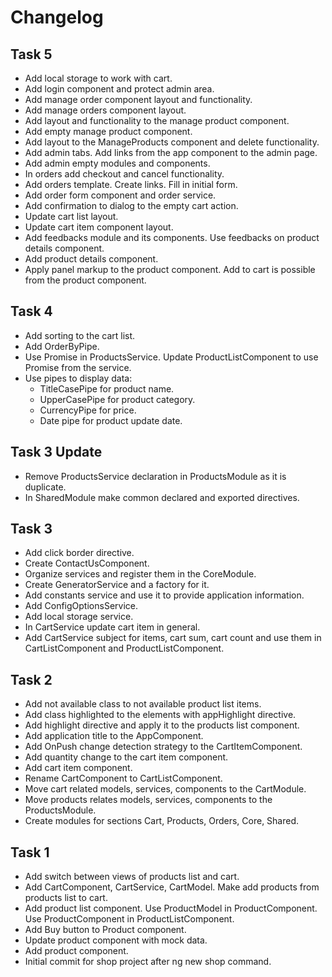# Changelog

## Task 5
* Add local storage to work with cart.
* Add login component and protect admin area.
* Add manage order component layout and functionality.
* Add manage orders component layout.
* Add layout and functionality to the manage product component.
* Add empty manage product component.
* Add layout to the ManageProducts component and delete functionality.
* Add admin tabs. Add links from the app component to the admin page.
* Add admin empty modules and components.
* In orders add checkout and cancel functionality.
* Add orders template. Create links. Fill in initial form.
* Add order form component and order service.
* Add confirmation to dialog to the empty cart action.
* Update cart list layout.
* Update cart item component layout.
* Add feedbacks module and its components. Use feedbacks on product details component.
* Add product details component.
* Apply panel markup to the product component. Add to cart is possible from the product component.

## Task 4
* Add sorting to the cart list.
* Add OrderByPipe.
* Use Promise in ProductsService. Update ProductListComponent to use Promise from the service.
* Use pipes to display data:
  - TitleCasePipe for product name.
  - UpperCasePipe for product category.
  - CurrencyPipe for price.
  - Date pipe for product update date.

## Task 3 Update
* Remove ProductsService declaration in ProductsModule as it is duplicate.
* In SharedModule make common declared and exported directives.

## Task 3
* Add click border directive.
* Create ContactUsComponent.
* Organize services and register them in the CoreModule.
* Create GeneratorService and a factory for it.
* Add constants service and use it to provide application information.
* Add ConfigOptionsService.
* Add local storage service.
* In CartService update cart item in general.
* Add CartService subject for items, cart sum, cart count and use them in CartListComponent and ProductListComponent.

## Task 2
* Add not available class to not available product list items.
* Add class highlighted to the elements with appHighlight directive.
* Add highlight directive and apply it to the products list component.
* Add application title to the AppComponent.
* Add OnPush change detection strategy to the CartItemComponent.
* Add quantity change to the cart item component.
* Add cart item component.
* Rename CartComponent to CartListComponent.
* Move cart related models, services, components to the CartModule.
* Move products relates models, services, components to the ProductsModule.
* Create modules for sections Cart, Products, Orders, Core, Shared.

## Task 1
* Add switch between views of products list and cart.
* Add CartComponent, CartService, CartModel. Make add products from products list to cart.
* Add product list component. Use ProductModel in ProductComponent. Use ProductComponent in ProductListComponent.
* Add Buy button to Product component.
* Update product component with mock data.
* Add product component.
* Initial commit for shop project after ng new shop command.
